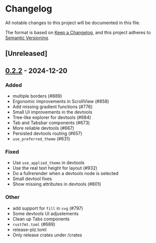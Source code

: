 # Changelog

All notable changes to this project will be documented in this file.

The format is based on [Keep a Changelog](https://keepachangelog.com/en/1.0.0/),
and this project adheres to [Semantic Versioning](https://semver.org/spec/v2.0.0.html).

## [Unreleased]

## [0.2.2](https://github.com/RobertasJ/freya/compare/freya-devtools-v0.2.1...freya-devtools-v0.2.2) - 2024-12-20

### Added

- multiple borders (#889)
- Ergonomic improvements in ScrollView (#858)
- Add missing gradient functions (#776)
- Small UI improvements in the devtools
- Tree-like explorer for devtools (#684)
- Tab and Tabsbar components (#673)
- More reliable devtools (#667)
- Persisted devtools routing (#657)
- `use_preferred_theme` (#631)

### Fixed

- Use `use_applied_theme` in devtools
- Use the real text height for layout (#932)
- Do a fullrerender when a devtools node is selected
- Small devtool fixes
- Show missing attributes in devtools (#801)

### Other

- add support for `fill` in `svg` (#797)
- Some devtools UI adjustements
- Clean up Tabs components
- `rustfmt.toml` (#689)
- release-plz.toml
- Only release crates under /crates

